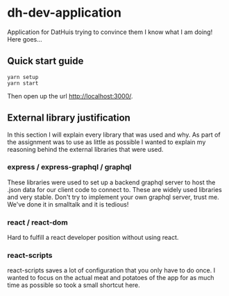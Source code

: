 # dh-dev-application
Application for DatHuis trying to convince them I know what I am doing! Here goes...

## Quick start guide
```
yarn setup
yarn start
```

Then open up the url [http://localhost:3000/](http://localhost:3000/).

## External library justification
In this section I will explain every library that was used and why. As part of the assignment was to use as little as possible I wanted to explain my reasoning behind the external libraries that were used.

### express / express-graphql / graphql
These libraries were used to set up a backend graphql server to host the .json data for our client code to connect to. These are widely used libraries and very stable. Don't try to implement your own graphql server, trust me. We've done it in smalltalk and it is tedious!

### react / react-dom
Hard to fulfill a react developer position without using react.

### react-scripts
react-scripts saves a lot of configuration that you only have to do once. I wanted to focus on the actual meat and potatoes of the app for as much time as possible so took a small shortcut here.